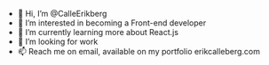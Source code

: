 - 👋 Hi, I’m @CalleErikberg
- 👀 I’m interested in becoming a Front-end developer
- 🌱 I’m currently learning more about React.js
- 💞️ I’m looking for work
- 📫 Reach me on email, available on my portfolio erikcalleberg.com
